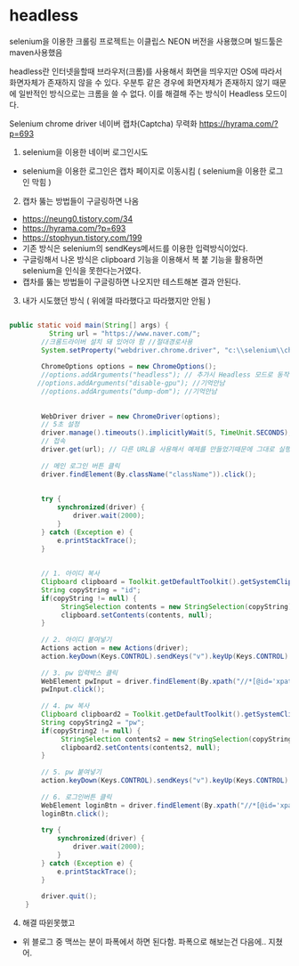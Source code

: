 # headless
selenium을 이용한 크롤링
프로젝트는 이클립스 NEON 버전을 사용했으며 빌드툴은 maven사용했음

headless란
인터넷을할때 브라우저(크롬)를 사용해서 화면을 띄우지만 OS에 따라서 화면자체가 존재하지 않을 수 있다.
우분투 같은 경우에 화면자체가 존재하지 않기 때문에 일반적인 방식으로는 크롬을 쓸 수 없다.
이를 해결해 주는 방식이 Headless 모드이다.

Selenium chrome driver 네이버 캡차(Captcha) 무력화
https://hyrama.com/?p=693



1. selenium을 이용한 네이버 로그인시도
 - selenium을 이용한 로그인은 캡차 페이지로 이동시킴 ( selenium을 이용한 로그인 막힘 ) 
 
2. 캡차 뚫는 방법들이 구글링하면 나옴 
 - https://neung0.tistory.com/34
 - https://hyrama.com/?p=693
 - https://stophyun.tistory.com/199
 - 기존 방식은 selenium의 sendKeys메서드를 이용한 입력방식이었다.
 - 구글링해서 나온 방식은 clipboard 기능을 이용해서 복 붙 기능을 활용하면 selenium을 인식을 못한다는거였다.
 - 캡차를 뚫는 방법들이 구글링하면 나오지만 테스트해본 결과 안된다.

3. 내가 시도했던 방식 ( 위에껄 따라했다고 따라했지만 안됨 )

```java

public static void main(String[] args) {
		  String url = "https://www.naver.com/";
    	//크롬드라이버 설치 돼 있어야 함 //절대경로사용
	    System.setProperty("webdriver.chrome.driver", "c:\\selenium\\chromedriver.exe");
		 
	    ChromeOptions options = new ChromeOptions();
	    //options.addArguments("headless"); // 추가시 Headless 모드로 동작 // 추가하지 않으면 크롬으로 열림 
	   //options.addArguments("disable-gpu"); //기억안남
	    //options.addArguments("dump-dom"); //기억안남
	 
	    
	    WebDriver driver = new ChromeDriver(options);
	    // 5초 설정
	    driver.manage().timeouts().implicitlyWait(5, TimeUnit.SECONDS);
	    // 접속
	    driver.get(url); // 다른 URL을 사용해서 예제를 만들었기때문에 그대로 실행하면 안됨 
	    
	    // 메인 로그인 버튼 클릭
	    driver.findElement(By.className("className")).click();
	    
	    
	    try {
	    	synchronized(driver) {
	    		driver.wait(2000);
	    	}
		} catch (Exception e) {
			e.printStackTrace();
		}
	    
	    
	    // 1. 아이디 복사
	    Clipboard clipboard = Toolkit.getDefaultToolkit().getSystemClipboard();
	    String copyString = "id";
	    if(copyString != null) {
	         StringSelection contents = new StringSelection(copyString);
	         clipboard.setContents(contents, null);
	    }
	    
	    // 2. 아이디 붙여넣기
	    Actions action = new Actions(driver);
	    action.keyDown(Keys.CONTROL).sendKeys("v").keyUp(Keys.CONTROL).perform();
	    
	    // 3. pw 입력박스 클릭
	    WebElement pwInput = driver.findElement(By.xpath("//*[@id='xpath']"));
	    pwInput.click();
	    
	    // 4. pw 복사
	    Clipboard clipboard2 = Toolkit.getDefaultToolkit().getSystemClipboard();
	    String copyString2 = "pw";
	    if(copyString2 != null) {
	         StringSelection contents2 = new StringSelection(copyString2);
	         clipboard2.setContents(contents2, null);
	    }
	    
	    // 5. pw 붙여넣기
	    action.keyDown(Keys.CONTROL).sendKeys("v").keyUp(Keys.CONTROL).perform();
	    
	    // 6. 로그인버튼 클릭
	    WebElement loginBtn = driver.findElement(By.xpath("//*[@id='xpath']"));
	    loginBtn.click();
	    
	    try {
	    	synchronized(driver) {
	    		driver.wait(2000);
	    	}
		} catch (Exception e) {
			e.printStackTrace();
		}
	    
	    driver.quit();
	}


```

4. 해결 따윈못했고 
 - 위 블로그 중 맥쓰는 분이 파폭에서 하면 된다함. 파폭으로 해보는건 다음에.. 지쳤어.
